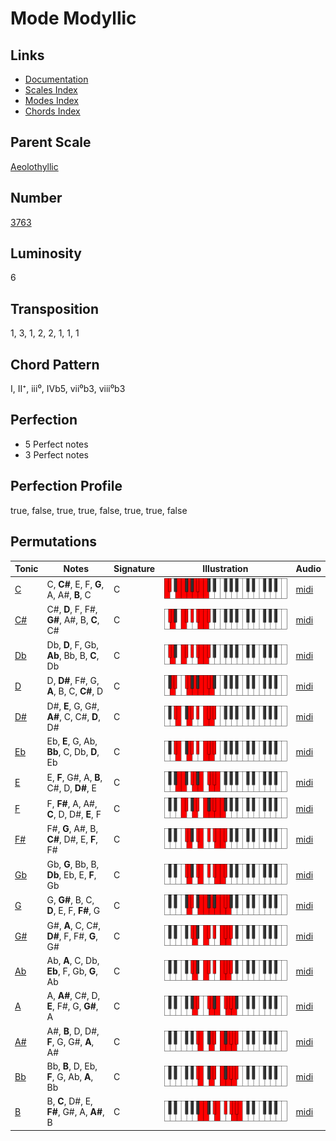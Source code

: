 # Mode Modyllic

## Links

- [Documentation](README.md)
- [Scales Index](Scales.md)
- [Modes Index](Modes.md)
- [Chords Index](Chords.md)

## Parent Scale

[Aeolothyllic](ScaleAeolothyllic.md)

## Number

[3763](https://ianring.com/musictheory/scales/3763)

## Luminosity

6

## Transposition

1, 3, 1, 2, 2, 1, 1, 1

## Chord Pattern

I, II⁺, iii⁰, IVb5, vii⁰b3, viii⁰b3

## Perfection

- 5 Perfect notes
- 3 Perfect notes

## Perfection Profile

true, false, true, true, false, true, true, false

## Permutations

| Tonic | Notes | Signature | Illustration | Audio |
|-------|-------|-----------|--------------|-------|
| [C](ModeCNaturalModyllic.md) | C, **C#**, E, F, **G**, A, A#, **B**, C | C | ![CNaturalModyllic](ModeCNaturalModyllic.png) | [midi](https://github.com/edipermadi/music/blob/main/docs/ModeCNaturalModyllic.mid?raw=true) |
| [C#](ModeCSharpModyllic.md) | C#, **D**, F, F#, **G#**, A#, B, **C**, C# | C | ![CSharpModyllic](ModeCSharpModyllic.png) | [midi](https://github.com/edipermadi/music/blob/main/docs/ModeCSharpModyllic.mid?raw=true) |
| [Db](ModeDFlatModyllic.md) | Db, **D**, F, Gb, **Ab**, Bb, B, **C**, Db | C | ![DFlatModyllic](ModeDFlatModyllic.png) | [midi](https://github.com/edipermadi/music/blob/main/docs/ModeDFlatModyllic.mid?raw=true) |
| [D](ModeDNaturalModyllic.md) | D, **D#**, F#, G, **A**, B, C, **C#**, D | C | ![DNaturalModyllic](ModeDNaturalModyllic.png) | [midi](https://github.com/edipermadi/music/blob/main/docs/ModeDNaturalModyllic.mid?raw=true) |
| [D#](ModeDSharpModyllic.md) | D#, **E**, G, G#, **A#**, C, C#, **D**, D# | C | ![DSharpModyllic](ModeDSharpModyllic.png) | [midi](https://github.com/edipermadi/music/blob/main/docs/ModeDSharpModyllic.mid?raw=true) |
| [Eb](ModeEFlatModyllic.md) | Eb, **E**, G, Ab, **Bb**, C, Db, **D**, Eb | C | ![EFlatModyllic](ModeEFlatModyllic.png) | [midi](https://github.com/edipermadi/music/blob/main/docs/ModeEFlatModyllic.mid?raw=true) |
| [E](ModeENaturalModyllic.md) | E, **F**, G#, A, **B**, C#, D, **D#**, E | C | ![ENaturalModyllic](ModeENaturalModyllic.png) | [midi](https://github.com/edipermadi/music/blob/main/docs/ModeENaturalModyllic.mid?raw=true) |
| [F](ModeFNaturalModyllic.md) | F, **F#**, A, A#, **C**, D, D#, **E**, F | C | ![FNaturalModyllic](ModeFNaturalModyllic.png) | [midi](https://github.com/edipermadi/music/blob/main/docs/ModeFNaturalModyllic.mid?raw=true) |
| [F#](ModeFSharpModyllic.md) | F#, **G**, A#, B, **C#**, D#, E, **F**, F# | C | ![FSharpModyllic](ModeFSharpModyllic.png) | [midi](https://github.com/edipermadi/music/blob/main/docs/ModeFSharpModyllic.mid?raw=true) |
| [Gb](ModeGFlatModyllic.md) | Gb, **G**, Bb, B, **Db**, Eb, E, **F**, Gb | C | ![GFlatModyllic](ModeGFlatModyllic.png) | [midi](https://github.com/edipermadi/music/blob/main/docs/ModeGFlatModyllic.mid?raw=true) |
| [G](ModeGNaturalModyllic.md) | G, **G#**, B, C, **D**, E, F, **F#**, G | C | ![GNaturalModyllic](ModeGNaturalModyllic.png) | [midi](https://github.com/edipermadi/music/blob/main/docs/ModeGNaturalModyllic.mid?raw=true) |
| [G#](ModeGSharpModyllic.md) | G#, **A**, C, C#, **D#**, F, F#, **G**, G# | C | ![GSharpModyllic](ModeGSharpModyllic.png) | [midi](https://github.com/edipermadi/music/blob/main/docs/ModeGSharpModyllic.mid?raw=true) |
| [Ab](ModeAFlatModyllic.md) | Ab, **A**, C, Db, **Eb**, F, Gb, **G**, Ab | C | ![AFlatModyllic](ModeAFlatModyllic.png) | [midi](https://github.com/edipermadi/music/blob/main/docs/ModeAFlatModyllic.mid?raw=true) |
| [A](ModeANaturalModyllic.md) | A, **A#**, C#, D, **E**, F#, G, **G#**, A | C | ![ANaturalModyllic](ModeANaturalModyllic.png) | [midi](https://github.com/edipermadi/music/blob/main/docs/ModeANaturalModyllic.mid?raw=true) |
| [A#](ModeASharpModyllic.md) | A#, **B**, D, D#, **F**, G, G#, **A**, A# | C | ![ASharpModyllic](ModeASharpModyllic.png) | [midi](https://github.com/edipermadi/music/blob/main/docs/ModeASharpModyllic.mid?raw=true) |
| [Bb](ModeBFlatModyllic.md) | Bb, **B**, D, Eb, **F**, G, Ab, **A**, Bb | C | ![BFlatModyllic](ModeBFlatModyllic.png) | [midi](https://github.com/edipermadi/music/blob/main/docs/ModeBFlatModyllic.mid?raw=true) |
| [B](ModeBNaturalModyllic.md) | B, **C**, D#, E, **F#**, G#, A, **A#**, B | C | ![BNaturalModyllic](ModeBNaturalModyllic.png) | [midi](https://github.com/edipermadi/music/blob/main/docs/ModeBNaturalModyllic.mid?raw=true) |
